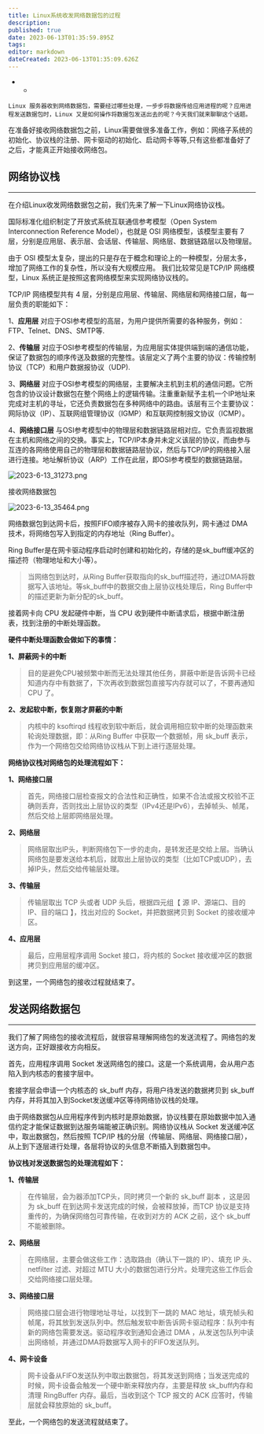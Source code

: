 ```yaml
---
title: Linux系统收发网络数据包的过程
description: 
published: true
date: 2023-06-13T01:35:59.895Z
tags: 
editor: markdown
dateCreated: 2023-06-13T01:35:09.626Z
---
```


- - 

```
Linux 服务器收到网络数据包，需要经过哪些处理，一步步将数据传给应用进程的呢？应用进程发送数据包时，Linux 又是如何操作将数据包发送出去的呢？今天我们就来聊聊这个话题。
```

在准备好接收网络数据包之前，Linux需要做很多准备工作，例如：网络子系统的初始化、协议栈的注册、网卡驱动的初始化、启动网卡等等,只有这些都准备好了之后，才能真正开始接收网络包。

## 网络协议栈

------

在介绍Linux收发网络数据包之前，我们先来了解一下Linux网络协议栈。

国际标准化组织制定了开放式系统互联通信参考模型（Open System Interconnection Reference Model），也就是 OSI 网络模型，该模型主要有 7 层，分别是应用层、表示层、会话层、传输层、网络层、数据链路层以及物理层。

由于 OSI 模型太复杂，提出的只是存在于概念和理论上的一种模型，分层太多，增加了网络工作的复杂性，所以没有大规模应用。
我们比较常见是TCP/IP 网络模型，Linux 系统正是按照这套网络模型来实现网络协议栈的。

TCP/IP 网络模型共有 4 层，分别是应用层、传输层、网络层和网络接口层，每一层负责的职能如下：

1、**应用层** 对应于OSI参考模型的高层，为用户提供所需要的各种服务，例如：FTP、Telnet、DNS、SMTP等.

2、**传输层** 对应于OSI参考模型的传输层，为应用层实体提供端到端的通信功能，保证了数据包的顺序传送及数据的完整性。该层定义了两个主要的协议：传输控制协议（TCP）和用户数据报协议（UDP).

3、**网络层** 对应于OSI参考模型的网络层，主要解决主机到主机的通信问题。它所包含的协议设计数据包在整个网络上的逻辑传输。注重重新赋予主机一个IP地址来完成对主机的寻址，它还负责数据包在多种网络中的路由。该层有三个主要协议：网际协议（IP）、互联网组管理协议（IGMP）和互联网控制报文协议（ICMP）。

4、**网络接口层** 与OSI参考模型中的物理层和数据链路层相对应。它负责监视数据在主机和网络之间的交换。事实上，TCP/IP本身并未定义该层的协议，而由参与互连的各网络使用自己的物理层和数据链路层协议，然后与TCP/IP的网络接入层进行连接。地址解析协议（ARP）工作在此层，即OSI参考模型的数据链路层。

![2023-6-13_31273.png](/2023-6-13_31273.png)

接收网络数据包

![2023-6-13_35464.png](/2023-6-13_35464.png)

网络数据包到达网卡后，按照FIFO顺序被存入网卡的接收队列，网卡通过 DMA 技术，将网络包写入到指定的内存地址（Ring Buffer）。

Ring Buffer是在网卡驱动程序启动时创建和初始化的，存储的是sk_buff缓冲区的描述符（物理地址和大小等）。

> 当网络包到达时，从Ring Buffer获取指向的sk_buff描述符，通过DMA将数据写入该地址。等sk_buff中的数据交由上层协议栈处理后，Ring Buffer中的描述更新为新分配的sk_buff。

接着网卡向 CPU 发起硬件中断，当 CPU 收到硬件中断请求后，根据中断注册表，找到注册的中断处理函数。

**硬件中断处理函数会做如下的事情：**

**1、屏蔽网卡的中断**

> 目的是避免CPU被频繁中断而无法处理其他任务，屏蔽中断是告诉网卡已经知道内存中有数据了，下次再收到数据包直接写内存就可以了，不要再通知 CPU 了。

**2、发起软中断，恢复刚才屏蔽的中断**

> 内核中的 ksoftirqd 线程收到软中断后，就会调用相应软中断的处理函数来轮询处理数据，即：从Ring Buffer 中获取一个数据帧，用 sk_buff 表示，作为一个网络包交给网络协议栈从下到上进行逐层处理。

**网络协议栈对网络包的处理流程如下：**

**1、网络接口层**

> 首先，网络接口层检查报文的合法性和正确性，如果不合法或报文校验不正确则丢弃，否则找出上层协议的类型（IPv4还是IPv6），去掉帧头、帧尾，然后交给上层即网络层处理。

**2、网络层**

> 网络层取出IP头，判断网络包下一步的走向，是转发还是交给上层。当确认网络包是要发送给本机后，就取出上层协议的类型（比如TCP或UDP），去掉IP头，然后交给传输层处理。

**3、传输层**

> 传输层取出 TCP 头或者 UDP 头后，根据四元组【 源 IP、源端口、目的 IP、目的端口 】，找出对应的 Socket，并把数据拷贝到 Socket 的接收缓冲区。

**4、应用层**

> 最后，应用层程序调用 Socket 接口，将内核的 Socket 接收缓冲区的数据拷贝到应用层的缓冲区。

到这里，一个网络包的接收过程就结束了。

## 发送网络数据包

------

我们了解了网络包的接收流程后，就很容易理解网络包的发送流程了。网络包的发送方向，正好跟接收方向相反。

首先，应用程序调用 Socket 发送网络包的接口。这是一个系统调用，会从用户态陷入到内核态的套接字层中。

套接字层会申请一个内核态的 sk_buff 内存，将用户待发送的数据拷贝到 sk_buff 内存，并将其加入到Socket发送缓冲区等待网络协议栈的处理。

由于网络数据包从应用程序传到内核时是原始数据，协议栈要在原始数据中加入通信约定才能保证数据到达服务端能被正确识别。网络协议栈从 Socket 发送缓冲区中，取出数据包，然后按照 TCP/IP 栈的分层（传输层、网络层、网络接口层），从上到下逐层进行处理，各层将协议的头信息不断插入到数据包中。

**协议栈对发送数据包的处理流程如下：**

**1、传输层**

> 在传输层，会为器添加TCP头，同时拷贝一个新的 sk_buff 副本 ，这是因为 sk_buff 在到达网卡发送完成的时候，会被释放掉，而TCP 协议是支持重传的，为确保网络包可靠传输，在收到对方的 ACK 之前，这个 sk_buff 不能被删除。

**2、网络层**

> 在网络层，主要会做这些工作：选取路由（确认下一跳的 IP）、填充 IP 头、netfilter 过滤、对超过 MTU 大小的数据包进行分片。处理完这些工作后会交给网络接口层处理。

**3、网络接口层**

> 网络接口层会进行物理地址寻址，以找到下一跳的 MAC 地址，填充帧头和帧尾，将其放到发送队列中。然后触发软中断告诉网卡驱动程序：队列中有新的网络包需要发送。驱动程序收到通知会通过 DMA ，从发送包队列中读出网络帧，并通过DMA将数据写入网卡的FIFO发送队列。

**4、网卡设备**

> 网卡设备从FIFO发送队列中取出数据包，将其发送到网络；当发送完成的时候，网卡设备会触发一个硬中断来释放内存，主要是释放 sk_buff内存和清理 RingBuffer 内存。最后，当收到这个 TCP 报文的 ACK 应答时，传输层就会释放原始的 sk_buff。

至此，一个网络包的发送流程就结束了。